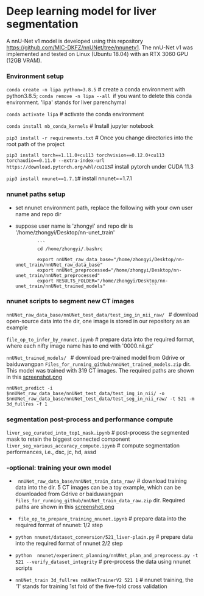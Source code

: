 # Deep learning model for liver segmentation

A nnU-Net v1 model is developed using this repository https://github.com/MIC-DKFZ/nnUNet/tree/nnunetv1. The nnU-Net v1 was implemented and tested on Linux (Ubuntu 18.04) with an RTX 3060 GPU (12GB VRAM). 

### Environment setup

```conda create -n lipa python=3.8.5``` # create a conda environment with python3.8.5; ```conda remove -n lipa --all ```if you want to delete this conda environment. 'lipa' stands for liver parenchymal

```conda activate lipa```  # activate the conda environment

```conda install nb_conda_kernels```  # Install jupyter notebook

```pip3 install -r requirements.txt``` # Once you change directories into the root path of the project

 ```pip3 install torch==1.11.0+cu113 torchvision==0.12.0+cu113 torchaudio==0.11.0 --extra-index-url https://download.pytorch.org/whl/cu113```# install pytorch under CUDA 11.3
 
 ```pip3 install nnunet==1.7.1```# install nnunet==1.7.1
 
 ### nnunet paths setup 
 
 -  set nnunet environment path, replace the following with your own user name and repo dir
 -  suppose user name is 'zhongyi' and repo dir is '/home/zhongyi/Desktop/nn-unet_train'

                ```
                cd /home/zhongyi/.bashrc     
                       
                export nnUNet_raw_data_base="/home/zhongyi/Desktop/nn-unet_train/nnUNet_raw_data_base"
                export nnUNet_preprocessed="/home/zhongyi/Desktop/nn-unet_train/nnUNet_preprocessed"
                export RESULTS_FOLDER="/home/zhongyi/Desktop/nn-unet_train/nnUNet_trained_models"                ```                
 
 ### nnunet scripts to segment new CT images
 
 ```nnUNet_raw_data_base/nnUNet_test_data/test_img_in_nii_raw/ ``` # download open-source data into the dir, one image is stored in our repository as an example
 
 ```file_op_to_infer_by_nnunet.ipynb```  # prepare data into the required format, where each nifty image name has to end with '0000.nii.gz'
 
  ```nnUNet_trained_models/ ``` # download pre-trained model from Gdrive or baiduwangpan ```Files_for_running_github/nnUNet_trained_models.zip``` dir. This model was trained with 319 CT images. The required paths are shown in this [screenshot.png](Pre_trained_model_paths.png)
   
 ```nnUNet_predict -i $nnUNet_raw_data_base/nnUNet_test_data/test_img_in_nii/ -o  $nnUNet_raw_data_base/nnUNet_test_data/test_seg_in_nii_raw/ -t 521 -m 3d_fullres -f 1```
  

### segmentation post-process and performance compute
```liver_seg_curated_into_top1_mask.ipynb``` #  post-process the segmented mask to retain the biggest connected component
```liver_seg_various_accuracy_compute.ipynb``` # compute segmentation performances, i.e., dsc, jc, hd, assd 


### -optional: training your own model 

-  ```  nnUNet_raw_data_base/nnUNet_train_data_raw/ ``` # download training data into the dir. 5 CT images can be a toy example, which can be downloaded from Gdrive or baiduwangpan ```Files_for_running_github/nnUNet_train_data_raw.zip``` dir. Required paths are shown in this [screenshot.png](Images_paths_for_training.png)

-  ``` file_op_to_prepare_training_nnunet.ipynb```  #  prepare data into the required format of nnunet: 1/2 step

-   ```python nnunet/dataset_conversion/521_liver-plain.py```   #   prepare data into the required format of nnunet 2/2 step

-   ```python  nnunet/experiment_planning/nnUNet_plan_and_preprocess.py -t 521 --verify_dataset_integrity```    # pre-process the data using nnunet scripts
             
-   ```nnUNet_train 3d_fullres nnUNetTrainerV2 521 1```  # nnunet training, the '1' stands for training 1st fold of the five-fold cross validation
